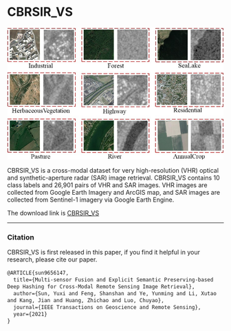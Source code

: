 # CBRSIR_VS

![Some pairs of VHR and SAR images in CBRSIR_VS](CBRSIR_VS.jpg)

CBRSIR_VS is a cross-modal dataset for very high-resolution (VHR) optical and synthetic-aperture radar (SAR) image retrieval. CBRSIR_VS contains 10 class labels and 26,901 pairs of VHR and SAR images. VHR images are collected from Google Earth Imagery and ArcGIS map, and SAR images are collected from Sentinel-1 imagery via Google Earth Engine.

The download link is [CBRSIR_VS](https://drive.google.com/file/d/1dSzh3HjBT9dmsQaZdsTOpvxPQfXaKgs-/view?usp=sharing) 

----------------------------------------------------------------
### Citation
CBRSIR_VS is first released in this paper, if you find it helpful in your research, please cite our paper.

```
@ARTICLE{sun9656147,
  title={Multi-sensor Fusion and Explicit Semantic Preserving-based Deep Hashing for Cross-Modal Remote Sensing Image Retrieval}, 
  author={Sun, Yuxi and Feng, Shanshan and Ye, Yunming and Li, Xutao and Kang, Jian and Huang, Zhichao and Luo, Chuyao},
  journal={IEEE Transactions on Geoscience and Remote Sensing}, 
  year={2021}
}
```
